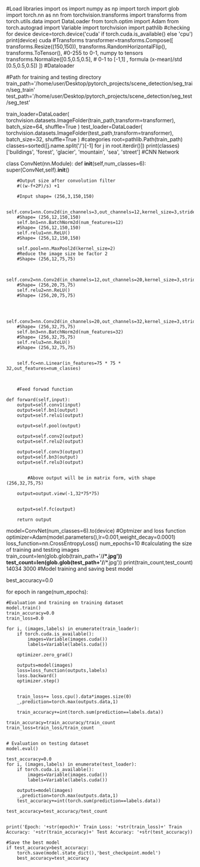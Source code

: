 #Load libraries
import os
import numpy as np
import torch
import glob
import torch.nn as nn
from torchvision.transforms import transforms
from torch.utils.data import DataLoader
from torch.optim import Adam
from torch.autograd import Variable
import torchvision
import pathlib
#checking for device
device=torch.device('cuda' if torch.cuda.is_available() else 'cpu')
print(device)
cuda
#Transforms
transformer=transforms.Compose([
    transforms.Resize((150,150)),
    transforms.RandomHorizontalFlip(),
    transforms.ToTensor(),  #0-255 to 0-1, numpy to tensors
    transforms.Normalize([0.5,0.5,0.5], # 0-1 to [-1,1] , formula (x-mean)/std
                        [0.5,0.5,0.5])
])
#Dataloader

#Path for training and testing directory
train_path='/home/user/Desktop/pytorch_projects/scene_detection/seg_train/seg_train'
test_path='/home/user/Desktop/pytorch_projects/scene_detection/seg_test/seg_test'

train_loader=DataLoader(
    torchvision.datasets.ImageFolder(train_path,transform=transformer),
    batch_size=64, shuffle=True
)
test_loader=DataLoader(
    torchvision.datasets.ImageFolder(test_path,transform=transformer),
    batch_size=32, shuffle=True
)
#categories
root=pathlib.Path(train_path)
classes=sorted([j.name.split('/')[-1] for j in root.iterdir()])
print(classes)
['buildings', 'forest', 'glacier', 'mountain', 'sea', 'street']
#CNN Network


class ConvNet(nn.Module):
    def __init__(self,num_classes=6):
        super(ConvNet,self).__init__()
        
        #Output size after convolution filter
        #((w-f+2P)/s) +1
        
        #Input shape= (256,3,150,150)
        
        self.conv1=nn.Conv2d(in_channels=3,out_channels=12,kernel_size=3,stride=1,padding=1)
        #Shape= (256,12,150,150)
        self.bn1=nn.BatchNorm2d(num_features=12)
        #Shape= (256,12,150,150)
        self.relu1=nn.ReLU()
        #Shape= (256,12,150,150)
        
        self.pool=nn.MaxPool2d(kernel_size=2)
        #Reduce the image size be factor 2
        #Shape= (256,12,75,75)
        
        
        self.conv2=nn.Conv2d(in_channels=12,out_channels=20,kernel_size=3,stride=1,padding=1)
        #Shape= (256,20,75,75)
        self.relu2=nn.ReLU()
        #Shape= (256,20,75,75)
        
        
        
        self.conv3=nn.Conv2d(in_channels=20,out_channels=32,kernel_size=3,stride=1,padding=1)
        #Shape= (256,32,75,75)
        self.bn3=nn.BatchNorm2d(num_features=32)
        #Shape= (256,32,75,75)
        self.relu3=nn.ReLU()
        #Shape= (256,32,75,75)
        
        
        self.fc=nn.Linear(in_features=75 * 75 * 32,out_features=num_classes)
        
        
        
        #Feed forwad function
        
    def forward(self,input):
        output=self.conv1(input)
        output=self.bn1(output)
        output=self.relu1(output)
            
        output=self.pool(output)
            
        output=self.conv2(output)
        output=self.relu2(output)
            
        output=self.conv3(output)
        output=self.bn3(output)
        output=self.relu3(output)
            
            
            #Above output will be in matrix form, with shape (256,32,75,75)
            
        output=output.view(-1,32*75*75)
            
            
        output=self.fc(output)
            
        return output
            
        
model=ConvNet(num_classes=6).to(device)
#Optmizer and loss function
optimizer=Adam(model.parameters(),lr=0.001,weight_decay=0.0001)
loss_function=nn.CrossEntropyLoss()
num_epochs=10
#calculating the size of training and testing images
train_count=len(glob.glob(train_path+'/**/*.jpg'))
test_count=len(glob.glob(test_path+'/**/*.jpg'))
print(train_count,test_count)
14034 3000
#Model training and saving best model

best_accuracy=0.0

for epoch in range(num_epochs):
    
    #Evaluation and training on training dataset
    model.train()
    train_accuracy=0.0
    train_loss=0.0
    
    for i, (images,labels) in enumerate(train_loader):
        if torch.cuda.is_available():
            images=Variable(images.cuda())
            labels=Variable(labels.cuda())
            
        optimizer.zero_grad()
        
        outputs=model(images)
        loss=loss_function(outputs,labels)
        loss.backward()
        optimizer.step()
        
        
        train_loss+= loss.cpu().data*images.size(0)
        _,prediction=torch.max(outputs.data,1)
        
        train_accuracy+=int(torch.sum(prediction==labels.data))
        
    train_accuracy=train_accuracy/train_count
    train_loss=train_loss/train_count
    
    
    # Evaluation on testing dataset
    model.eval()
    
    test_accuracy=0.0
    for i, (images,labels) in enumerate(test_loader):
        if torch.cuda.is_available():
            images=Variable(images.cuda())
            labels=Variable(labels.cuda())
            
        outputs=model(images)
        _,prediction=torch.max(outputs.data,1)
        test_accuracy+=int(torch.sum(prediction==labels.data))
    
    test_accuracy=test_accuracy/test_count
    
    
    print('Epoch: '+str(epoch)+' Train Loss: '+str(train_loss)+' Train Accuracy: '+str(train_accuracy)+' Test Accuracy: '+str(test_accuracy))
    
    #Save the best model
    if test_accuracy>best_accuracy:
        torch.save(model.state_dict(),'best_checkpoint.model')
        best_accuracy=test_accuracy
    
